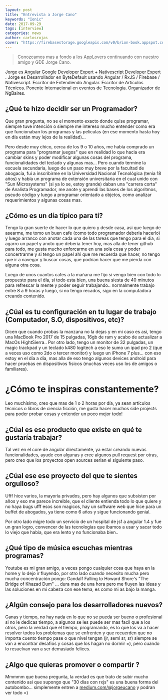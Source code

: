 ```yaml
---
layout: post
title: "Entrevista a Jorge Cano"
keywords: "Ionic"
date: 2017-09-29
tags: [interview]
categories: news
author: carlosrojas
cover: "https://firebasestorage.googleapis.com/v0/b/ion-book.appspot.com/o/posts%2F2017-09-28-interview-jorgeucano%2FDear%20Papa%2C.png?alt=media&token=e02c41b5-cee4-4bcc-8c3a-f4a8d5bee57a"
---
```

> Conozcamos mas a fondo a los AppLovers continuando con nuestro amigo y GDE  Jorge Cano.

<amp-img width="1024" height="512" layout="responsive" src="https://firebasestorage.googleapis.com/v0/b/ion-book.appspot.com/o/posts%2F2017-09-28-interview-jorgeucano%2FDear%20Papa%2C.png?alt=media&token=e02c41b5-cee4-4bcc-8c3a-f4a8d5bee57a"></amp-img> 

Jorge es [Angular Google Developer Expert](https://developers.google.com/experts/people/jorge-cano) + [Nativescript Developer Expert](https://developer.telerik.com/community/developer-experts/) . Jorge es Desarrollador en ByteDefault usando Angular / RxJS / Firebase / Nativescript. Escritor de Entendiendo Angular. Escritor de Artículos Técnicos. Ponente Internacional en eventos de Tecnologia. Organizador de NgBaires.

## ¿Qué te hizo decidir ser un Programador?

Que gran pregunta, no se el momento exacto donde quise programar, siempre tuve intención o siempre me intereso mucho entender como era que funcionaban los programas y las peliculas (en ese momento hasta hoy en día están muy lejos de la realidad)... 

Pero desde muy chico, cerca de los 9 o 10 años, me había comprado un programa para "programar juegos" que en realidad lo que hacia era cambiar skins y poder modificar algunas cosas del programa, funcionalidades del teclado y algunas mas... Pero cuando termine la escuela secundaria, luego de un paso muy breve por la facultad de abogacía, fui a inscribirme en la Universidad Nacional Tecnológica (tenia 18 años) y había un programa de extensión universitaria en el cual unido con "Sun Microsystems" (si ya lo se, estoy grande) daban una "carrera corta" de Analista Programador, me anote y aprendi las bases de los algoritmos, pseudo código y luego a programar orientado a objetos, como analizar requerimientos y algunas cosas mas.

## ¿Cómo es un día típico para ti?

Tengo la gran suerte de hacer lo que quiero y desde casa, asi que luego de asearme, me tomo un buen cafe (como todo programador deberia hacerlo) y luego arranco con anotar cada una de las tareas que tengo para el dia, si agarro un papel y anoto que deberia tener hoy, mas alla de tener github para todo, me gusta mucho enforcarme en una sola cosa y poder concertrarme y si tengo un papel ahi que me recuerda que hacer, no tengo que ir a navegar y buscar cosas, que podrian hacer que me pierda con alguna otra cosa. 

Luego de unos cuantos cafes a la mañana me fijo si vengo bien con todo lo propuesto para el día, si todo esta bien, una buena siesta de 40 minutos para refrescar la mente y poder seguir trabajando.. normalmente trabajo entre 8 a 9 horas y luego, si no tengo recados, sigo en la computadora creando contenido.


## ¿Cúal es tu configuración en tu lugar de trabajo (Computador, S.O, dispositivos, etc)?

<amp-img width="1280" height="960" layout="responsive" src="https://firebasestorage.googleapis.com/v0/b/ion-book.appspot.com/o/posts%2F2017-09-28-interview-jorgeucano%2FWhatsApp%20Image%202017-09-30%20at%2016.53.58.jpeg?alt=media&token=e5ca89b7-8bb7-4783-9d42-53e152758cf5"></amp-img>


<amp-img width="1280" height="960" layout="responsive" src="https://firebasestorage.googleapis.com/v0/b/ion-book.appspot.com/o/posts%2F2017-09-28-interview-jorgeucano%2FWhatsApp%20Image%202017-09-30%20at%2016.53.57.jpeg?alt=media&token=686d4093-7a59-45e1-b8df-0edefb9e56dd"></amp-img>


<amp-img width="720" height="1280" layout="fixed" src="https://firebasestorage.googleapis.com/v0/b/ion-book.appspot.com/o/posts%2F2017-09-28-interview-jorgeucano%2FWhatsApp%20Image%202017-09-30%20at%2016.53.56.jpeg?alt=media&token=f778d8d8-7a2b-4439-881c-a91ff639ca28"></amp-img>

Dicen que cuando probas la manzana no la dejas y en mi caso es asi, tengo una 
MacBook Pro 2017 de 15 pulgadas, 16gb de ram y acabo de actualizar a MacOs HightSierra.. Por otro lado, tengo un monitor de 32 pulgadas, un magic trackpad y un teclado k480 logitech a eso le sumo un ipad pro 2 (que a veces uso como 2do o tercer monitor) y luego un iPhone 7 plus... con eso estoy en el día a día, mas alla de eso tengo algunos devices android para hacer pruebas en dispositivos fisicos (muchas veces uso los de amigos o familiares).

# ¿Cómo te inspiras constantemente?

Leo muchísimo, creo que mas de 1 o 2 horas por día, ya sean artículos técnicos o libros de ciencia ficción, me gusta hacer muchos side projects para poder probar cosas y entender un poco mejor todo!

## ¿Cúal es ese producto que existe en qué te gustaría trabajar?

Tal vez en el core de angular directamente, ya estar creando nuevas funcionalidades, ayude con algunas y cree algunos pull request por otras, pero creo que los proyectos open sources serian el siguiente paso.

## ¿Cúal ese ese proyecto del que te sientes orgulloso?

Ufff hice varios, la mayoría privados, pero hay algunos que subsisten por años y eso me parece increible, que el cliente entienda todo lo que quiere y no haya bugs ufff esos son magicos, hay un software web que hice para un buffet de abogados, ya tiene como 6 años y sigue funcionando genial.

Por otro lado migre todo un servicio de un hospital de jsf a angular 1.4 y fue un gran logro, convencer de las tecnologías que ibamos a usar y sacar todo lo viejo que habia, que era lento y no funcionaba bien.. 

## ¿Qué tipo de música escuchas mientras programas?

Youtube es mi gran amigo, a veces pongo cualquier cosa que haya en la home y lo dejo ir fluyendo, por otro lado cuando necesito mucha pero mucha concentración pongo:  Gandalf Falling to Howard Shore's "The Bridge of Khazad Dum" ... dura mas de una hora pero me fluyen las ideas y las soluciones en mi cabeza con ese tema, es como mi as bajo la manga.

## ¿Algún consejo para los desarrolladores nuevos?

Ganas y tiempo, no hay nada en lo que no se pueda ser bueno o profesional si no le dedicas tiempo, a algunos se les puede ser mas facil que a los otros, pero la verdad que el tiempo, programando, es lo que los va a hacer resolver todos los problemas que se enfrenten y que recuerden que no importa cuento tiempo pase o que nivel tengan (jr, semi sr, sr) siempre se van a encontrar desafios y cosas que los hagan no dormir =), pero cuando lo resuelvan van a ser demasiado felices.

## ¿Algo que quieras promover o compartir ?

Mmmmm que buena pregunta, la verdad es que trato de subir mucho contenido asi que supongo que "30 días con rxjs" es una buena forma del autobombo... simplemente entren a [medium.com/@jorgeucano](https://medium.com/@jorgeucano) y podran ver todo =)